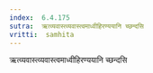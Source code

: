 ```yaml
---
index:  6.4.175
sutra:  ऋत्व्यवास्त्व्यवास्त्वमाध्वीहिरण्ययानि च्छन्दसि
vritti:  samhita 
---
```


ऋत्व्यवास्त्व्यवास्त्वमाध्वीहिरण्ययानि च्छन्दसि

